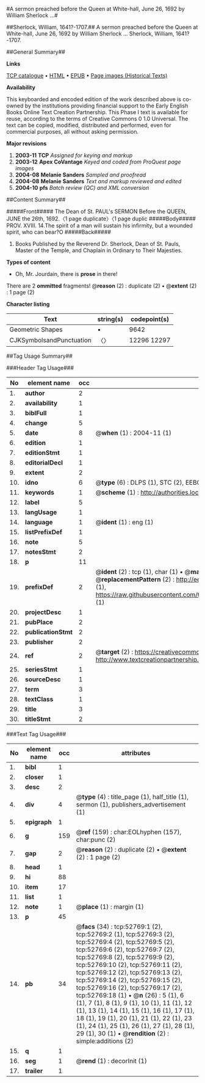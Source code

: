 #A sermon preached before the Queen at White-hall, June 26, 1692 by William Sherlock ...#

##Sherlock, William, 1641?-1707.##
A sermon preached before the Queen at White-hall, June 26, 1692 by William Sherlock ...
Sherlock, William, 1641?-1707.

##General Summary##

**Links**

[TCP catalogue](http://www.ota.ox.ac.uk/tcp/)  • 
[HTML](http://tei.it.ox.ac.uk/tcp/Texts-HTML/free/A59/A59883.html)  • 
[EPUB](http://tei.it.ox.ac.uk/tcp/Texts-EPUB/free/A59/A59883.epub) • 
[Page images (Historical Texts)](https://data.historicaltexts.jisc.ac.uk/view?pubId=eebo-12032298e&pageId=eebo-12032298e-52769-1)

**Availability**

This keyboarded and encoded edition of the
	       work described above is co-owned by the institutions
	       providing financial support to the Early English Books
	       Online Text Creation Partnership. This Phase I text is
	       available for reuse, according to the terms of Creative
	       Commons 0 1.0 Universal. The text can be copied,
	       modified, distributed and performed, even for
	       commercial purposes, all without asking permission.

**Major revisions**

1. __2003-11__ __TCP__ *Assigned for keying and markup*
1. __2003-12__ __Apex CoVantage__ *Keyed and coded from ProQuest page images*
1. __2004-08__ __Melanie Sanders__ *Sampled and proofread*
1. __2004-08__ __Melanie Sanders__ *Text and markup reviewed and edited*
1. __2004-10__ __pfs__ *Batch review (QC) and XML conversion*

##Content Summary##

#####Front#####
The Dean of St. PAUL's SERMON Before the QUEEN, JUNE the 26th, 1692.〈1 page duplicate〉〈1 page duplic
#####Body#####
PROV. XVIII. 14.The spirit of a man will sustain his infirmity, but a wounded spirit, who can bear?O
#####Back#####

1. Books Published by the Reverend Dr. Sherlock, Dean of St. Pauls, Master of the Temple, and Chaplain in Ordinary to Their Majesties.

**Types of content**

  * Oh, Mr. Jourdain, there is **prose** in there!

There are 2 **ommitted** fragments! 
 @__reason__ (2) : duplicate (2)  •  @__extent__ (2) : 1 page (2)

**Character listing**


|Text|string(s)|codepoint(s)|
|---|---|---|
|Geometric Shapes|▪|9642|
|CJKSymbolsandPunctuation|〈〉|12296 12297|

##Tag Usage Summary##

###Header Tag Usage###

|No|element name|occ|attributes|
|---|---|---|---|
|1.|__author__|2||
|2.|__availability__|1||
|3.|__biblFull__|1||
|4.|__change__|5||
|5.|__date__|8| @__when__ (1) : 2004-11 (1)|
|6.|__edition__|1||
|7.|__editionStmt__|1||
|8.|__editorialDecl__|1||
|9.|__extent__|2||
|10.|__idno__|6| @__type__ (6) : DLPS (1), STC (2), EEBO-CITATION (1), OCLC (1), VID (1)|
|11.|__keywords__|1| @__scheme__ (1) : http://authorities.loc.gov/ (1)|
|12.|__label__|5||
|13.|__langUsage__|1||
|14.|__language__|1| @__ident__ (1) : eng (1)|
|15.|__listPrefixDef__|1||
|16.|__note__|5||
|17.|__notesStmt__|2||
|18.|__p__|11||
|19.|__prefixDef__|2| @__ident__ (2) : tcp (1), char (1)  •  @__matchPattern__ (2) : ([0-9\-]+):([0-9IVX]+) (1), (.+) (1)  •  @__replacementPattern__ (2) : http://eebo.chadwyck.com/downloadtiff?vid=$1&page=$2 (1), https://raw.githubusercontent.com/textcreationpartnership/Texts/master/tcpchars.xml#$1 (1)|
|20.|__projectDesc__|1||
|21.|__pubPlace__|2||
|22.|__publicationStmt__|2||
|23.|__publisher__|2||
|24.|__ref__|2| @__target__ (2) : https://creativecommons.org/publicdomain/zero/1.0/ (1), http://www.textcreationpartnership.org/docs/. (1)|
|25.|__seriesStmt__|1||
|26.|__sourceDesc__|1||
|27.|__term__|3||
|28.|__textClass__|1||
|29.|__title__|3||
|30.|__titleStmt__|2||


###Text Tag Usage###

|No|element name|occ|attributes|
|---|---|---|---|
|1.|__bibl__|1||
|2.|__closer__|1||
|3.|__desc__|2||
|4.|__div__|4| @__type__ (4) : title_page (1), half_title (1), sermon (1), publishers_advertisement (1)|
|5.|__epigraph__|1||
|6.|__g__|159| @__ref__ (159) : char:EOLhyphen (157), char:punc (2)|
|7.|__gap__|2| @__reason__ (2) : duplicate (2)  •  @__extent__ (2) : 1 page (2)|
|8.|__head__|1||
|9.|__hi__|88||
|10.|__item__|17||
|11.|__list__|1||
|12.|__note__|1| @__place__ (1) : margin (1)|
|13.|__p__|45||
|14.|__pb__|34| @__facs__ (34) : tcp:52769:1 (2), tcp:52769:2 (1), tcp:52769:3 (2), tcp:52769:4 (2), tcp:52769:5 (2), tcp:52769:6 (2), tcp:52769:7 (2), tcp:52769:8 (2), tcp:52769:9 (2), tcp:52769:10 (2), tcp:52769:11 (2), tcp:52769:12 (2), tcp:52769:13 (2), tcp:52769:14 (2), tcp:52769:15 (2), tcp:52769:16 (2), tcp:52769:17 (2), tcp:52769:18 (1)  •  @__n__ (26) : 5 (1), 6 (1), 7 (1), 8 (1), 9 (1), 10 (1), 11 (1), 12 (1), 13 (1), 14 (1), 15 (1), 16 (1), 17 (1), 18 (1), 19 (1), 20 (1), 21 (1), 22 (1), 23 (1), 24 (1), 25 (1), 26 (1), 27 (1), 28 (1), 29 (1), 30 (1)  •  @__rendition__ (2) : simple:additions (2)|
|15.|__q__|1||
|16.|__seg__|1| @__rend__ (1) : decorInit (1)|
|17.|__trailer__|1||

